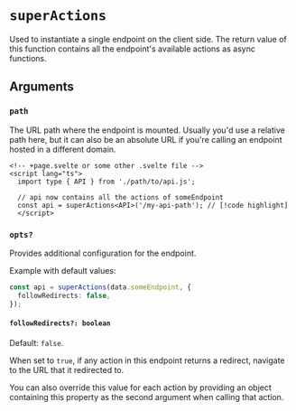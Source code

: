 # `superActions`

Used to instantiate a single endpoint on the client side. The return value of this function contains all the endpoint's available actions as async functions.

## Arguments

### `path`

The URL path where the endpoint is mounted. Usually you'd use a relative path here, but it can also be an absolute URL if you're calling an endpoint hosted in a different domain.

```svelte
<!-- +page.svelte or some other .svelte file -->
<script lang="ts">
  import type { API } from './path/to/api.js';

  // api now contains all the actions of someEndpoint
  const api = superActions<API>('/my-api-path'); // [!code highlight]
  </script>
```

### `opts?`

Provides additional configuration for the endpoint.

Example with default values:

```ts
const api = superActions(data.someEndpoint, {
  followRedirects: false,
});
```

#### `followRedirects?: boolean`

Default: `false`.

When set to `true`, if any action in this endpoint returns a redirect, navigate to the URL that it redirected to.

You can also override this value for each action by providing an object containing this property as the second argument when calling that action.
